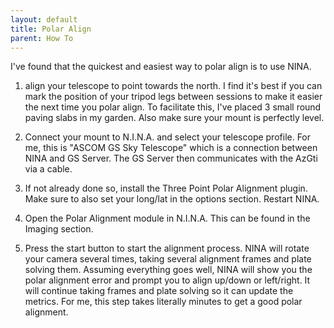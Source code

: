 ```yaml
---
layout: default
title: Polar Align
parent: How To
---
```

I've found that the quickest and easiest way to polar align is to use NINA.

1. align your telescope to point towards the north. I find it's best if you can mark the position of your tripod legs between sessions to make it easier the next time you polar align. To facilitate this, I've placed 3 small round paving slabs in my garden. Also make sure your mount is perfectly level.

2. Connect your mount to N.I.N.A. and select your telescope profile. For me, this is "ASCOM GS Sky Telescope" which is a connection between NINA and GS Server. The GS Server then communicates with the AzGti via a cable.

3. If not already done so, install the Three Point Polar Alignment plugin. Make sure to also set your long/lat in the options section. Restart NINA.

3. Open the Polar Alignment module in N.I.N.A. This can be found in the Imaging section.

4. Press the start button to start the alignment process. NINA will rotate your camera several times, taking several alignment frames and plate solving them. Assuming everything goes well, NINA will show you the polar alignment error and prompt you to align up/down or left/right. It will continue taking frames and plate solving so it can update the metrics. For me, this step takes literally minutes to get a good polar alignment.
